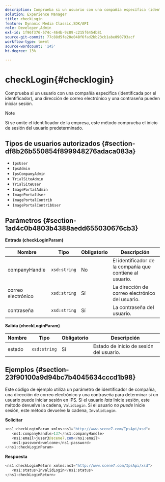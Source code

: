 ```yaml
---
description: Comprueba si un usuario con una compañía específica (identificada por el identificador), una dirección de correo electrónico y una contraseña pueden iniciar sesión.
solution: Experience Manager
title: checkLogin
feature: Dynamic Media Classic,SDK/API
role: Developer,Admin
exl-id: 1f96f376-574c-464b-9c89-c215f6454b81
source-git-commit: 77c88d5fe20e048f6fad2bb23cb1abe090793acf
workflow-type: tm+mt
source-wordcount: '145'
ht-degree: 13%

---
```


# checkLogin{#checklogin}

Comprueba si un usuario con una compañía específica (identificada por el identificador), una dirección de correo electrónico y una contraseña pueden iniciar sesión.

>[!NOTE]
>
>Si se omite el identificador de la empresa, este método comprueba el inicio de sesión del usuario predeterminado.

## Tipos de usuarios autorizados {#section-df8b26b550854f899948276adaca083a}

* `IpsUser`
* `IpsAdmin`
* `IpsCompanyAdmin`
* `TrialSiteAdmin`
* `TrialSiteUser`
* `ImagePortalAdmin`
* `ImagePortalUser`
* `ImagePortalContrib`
* `ImagePortalContribUser`

## Parámetros {#section-1ad4c0b4803b4388aedd655030676cb3}

**Entrada (checkLoginParam)**

| Nombre | Tipo | Obligatorio | Descripción |
|---|---|---|---|
| companyHandle | `xsd:string` | No | El identificador de la compañía que contiene al usuario. |
| correo electrónico | `xsd:string` | Sí | La dirección de correo electrónico del usuario. |
| contraseña | `xsd:string` | Sí | La contraseña del usuario. |

**Salida (checkLoginParam)**

| Nombre | Tipo | Obligatorio | Descripción |
|---|---|---|---|
| estado | `xsd:string` | Sí | Estado de inicio de sesión del usuario. |

## Ejemplos {#section-23f90100a9d94bc7b4045634cccd1b98}

Este código de ejemplo utiliza un parámetro de identificador de compañía, una dirección de correo electrónico y una contraseña para determinar si un usuario puede iniciar sesión en IPS. Si el usuario *lata* Inicie sesión, este método devuelve la cadena, `ValidLogin`. Si el usuario *no puede* Inicie sesión, este método devuelve la cadena, `InvalidLogin`.

**Solicitar**

```java
<ns1:checkLoginParam xmlns:ns1="http://www.scene7.com/IpsApi/xsd">
   <ns1:companyHandle>137</ns1:companyHandle>
   <ns1:email>juser3@scene7.com</ns1:email>
   <ns1:password>welcome</ns1:password>
</ns1:checkLoginParam>
```

**Respuesta**

```java
<ns1:checkLoginReturn xmlns:ns1="http://www.scene7.com/IpsApi/xsd">
   <ns1:status>InvalidLogin</ns1:status>
</ns1:checkLoginReturn>
```
